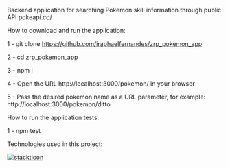Backend application for searching Pokemon skill information through public API pokeapi.co/

How to download and run the application:

1 - git clone https://github.com/iraphaelfernandes/zrp_pokemon_app

2 - cd zrp_pokemon_app

3 - npm i

4 - Open the URL http://localhost:3000/pokemon/ in your browser

5 - Pass the desired pokemon name as a URL parameter, for example: http://localhost:3000/pokemon/ditto

How to run the application tests:

1 - npm test


Technologies used in this project:

[![stackticon](https://firebasestorage.googleapis.com/v0/b/stackticon-81399.appspot.com/o/images%2F1690250489287?alt=media&token=8b2105a0-7dcd-4bdf-a23a-401cdae04aab)](https://github.com/msdio/stackticon)

